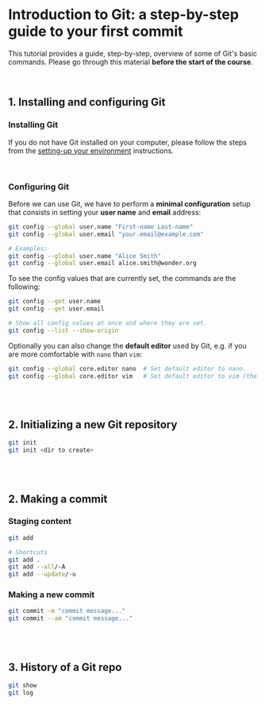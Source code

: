 # Introduction to Git: a step-by-step guide to your first commit

This tutorial provides a guide, step-by-step, overview of some of Git's basic
commands. Please go through this material **before the start of the course**.

<br>

## 1. Installing and configuring Git

### Installing Git

If you do not have Git installed on your computer, please follow the steps
from the [setting-up your environment](environment_setup.md) instructions.

<br>

### Configuring Git

Before we can use Git, we have to perform a **minimal configuration** setup
that consists in setting your **user name** and **email** address:

```sh
git config --global user.name "First-name Last-name"
git config --global user.email "your.email@example.com"

# Examples:
git config --global user.name "Alice Smith"
git config --global user.email alice.smith@wonder.org
```

To see the config values that are currently set, the commands are the following:
```sh
git config --get user.name
git config --get user.email

# Show all config values at once and where they are set.
git config --list --show-origin
```

Optionally you can also change the **default editor** used by Git, e.g. if you
are more comfortable with `nano` than `vim`:
```sh
git config --global core.editor nano  # Set default editor to nano.
git config --global core.editor vim   # Set default editor to vim (the default).
```

<br>
<br>

## 2. Initializing a new Git repository

```sh
git init
git init <dir to create>
```

<br>
<br>

## 2. Making a commit

### Staging content

```sh
git add

# Shortcuts
git add .
git add --all/-A
git add --update/-u

```

### Making a new commit

```sh
git commit -m "commit message..."
git commit --am "commit message..."
```

<br>
<br>

## 3. History of a Git repo

```sh
git show
git log
```
